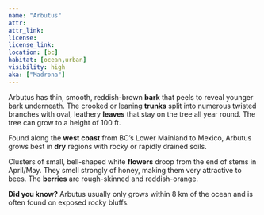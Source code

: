 ```yaml
--- 
name: "Arbutus"
attr: 
attr_link: 
license: 
license_link: 
location: [bc]
habitat: [ocean,urban]
visibility: high 
aka: ["Madrona"]
---
```

Arbutus has thin, smooth, reddish-brown **bark** that peels to reveal younger bark underneath. The crooked or leaning **trunks** split into numerous twisted branches with oval, leathery **leaves** that stay on the tree all year round. The tree can grow to a height of 100 ft.

Found along the **west coast** from BC’s Lower Mainland to Mexico, Arbutus grows best in **dry** regions with rocky or rapidly drained soils. 

Clusters of small, bell-shaped white **flowers** droop from the end of stems in April/May. They smell strongly of honey, making them very attractive to bees. The **berries** are rough-skinned and reddish-orange.

**Did you know?** Arbutus usually only grows within 8 km of the ocean and is often found on exposed rocky bluffs.
